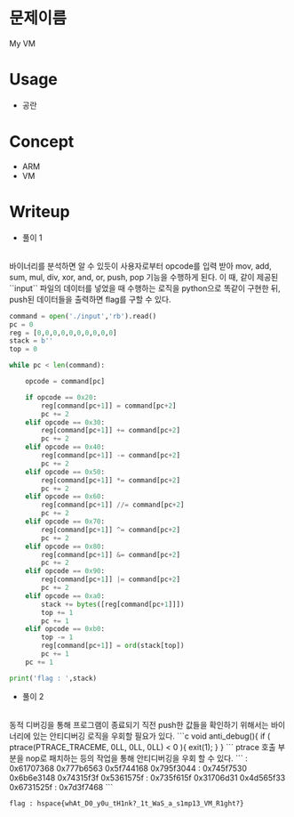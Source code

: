 # 문제이름
My VM

# Usage
- 공란

# Concept
- ARM
- VM

# Writeup
- 풀이 1
<br>
바이너리를 분석하면 알 수 있듯이 사용자로부터 opcode를 입력 받아 mov, add, sum, mul, div, xor, and, or, push, pop 기능을 수행하게 된다. 이 때, 같이 제공된 ``input`` 파일의 데이터를 넣었을 때 수행하는 로직을 python으로 똑같이 구현한 뒤, push된 데이터들을 출력하면 flag를 구할 수 있다.

```py
command = open('./input','rb').read()
pc = 0
reg = [0,0,0,0,0,0,0,0,0,0]
stack = b''
top = 0

while pc < len(command):

    opcode = command[pc]

    if opcode == 0x20:
        reg[command[pc+1]] = command[pc+2]
        pc += 2
    elif opcode == 0x30:
        reg[command[pc+1]] += command[pc+2]
        pc += 2
    elif opcode == 0x40:
        reg[command[pc+1]] -= command[pc+2]
        pc += 2
    elif opcode == 0x50:
        reg[command[pc+1]] *= command[pc+2]
        pc += 2
    elif opcode == 0x60:
        reg[command[pc+1]] //= command[pc+2]
        pc += 2
    elif opcode == 0x70:
        reg[command[pc+1]] ^= command[pc+2]
        pc += 2
    elif opcode == 0x80:
        reg[command[pc+1]] &= command[pc+2]
        pc += 2
    elif opcode == 0x90:
        reg[command[pc+1]] |= command[pc+2]
        pc += 2
    elif opcode == 0xa0:
        stack += bytes([reg[command[pc+1]]])
        top += 1
        pc += 1
    elif opcode == 0xb0:
        top -= 1
        reg[command[pc+1]] = ord(stack[top])
        pc += 1
    pc += 1

print('flag : ',stack)
```
- 풀이 2
<br>
동적 디버깅을 통해 프로그램이 종료되기 직전 push한 값들을 확인하기 위해서는 바이너리에 있는 안티디버깅 로직을 우회할 필요가 있다.
```c
void anti_debug(){
	if ( ptrace(PTRACE_TRACEME, 0LL, 0LL, 0LL) < 0 ){
    	exit(1);
	}
}
```
ptrace 호출 부분을  nop로 패치하는 등의 작업을 통해 안티디버깅을 우회 할 수 있다.
```
<stack>:	0x61707368	0x777b6563	0x5f744168	0x795f3044
<stack+16>:	0x745f7530	0x6b6e3148	0x74315f3f	0x5361575f
<stack+32>:	0x735f615f	0x31706d31	0x4d565f33	0x6731525f
<stack+48>:	0x7d3f7468
```

```
flag : hspace{whAt_D0_y0u_tH1nk?_1t_WaS_a_s1mp13_VM_R1ght?}
```